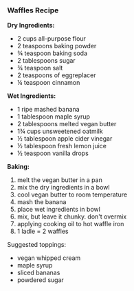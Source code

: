 ### Waffles Recipe

**Dry Ingredients:**
- 2 cups all-purpose flour
- 2 teaspoons baking powder
- ¾ teaspoon baking soda
- 2 tablespoons sugar
- ¾ teaspoon salt
- 2 teaspoons of eggreplacer
- ¼ teaspoon cinnamon 

**Wet Ingredients:**
- 1 ripe mashed banana
- 1 tablespoon maple syrup
- 2 tablespoons melted vegan butter
- 1¾ cups unsweetened oatmilk
- ½ tablespoon apple cider vinegar
- ½ tablespoon fresh lemon juice
- ½ teaspoon vanilla drops

**Baking:**
1. melt the vegan butter in a pan
2. mix the dry ingredients in a bowl
3. cool vegan butter to room temperature 
4. mash the banana
5. place wet ingredients in bowl
6. mix, but leave it chunky. don't overmix
7. applying cooking oil to hot waffle iron
8. 1 ladle = 2 waffles

Suggested toppings:
- vegan whipped cream
- maple syrup
- sliced bananas
- powdered sugar 